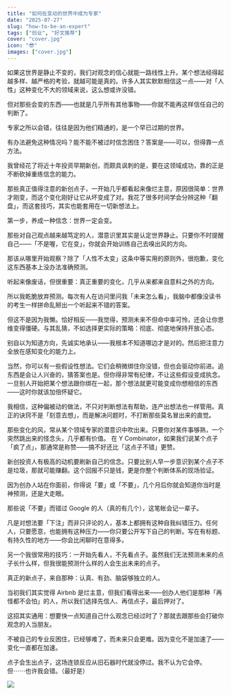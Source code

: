 ```yaml
---
title: "如何在变动的世界中成为专家"
date: "2025-07-27"
slug: "how-to-be-an-expert"
tags: ["创业", "好文推荐"]
cover: "cover.jpg"
icon: "😎"
images: ["cover.jpg"]
---
```

如果这世界是静止不变的，我们对观念的信心就能一路线性上升。某个想法经得起越多样、越严格的考验，就越可能是真的。许多人其实默默相信这一点——对「人性」这种变化不大的领域来说，这么想或许没错。



但对那些会变的东西——也就是几乎所有其他事物——你就不能再这样信任自己的判断了。



专家之所以会错，往往是因为他们精通的，是一个早已过期的世界。



有办法避免这种情况吗？能不能不被过时信念困住？答案是——可以，但得靠一点方法。



我曾经花了将近十年投资早期新创，而颇具讽刺的是，要在这领域成功，靠的正是不断砍掉重练信念的能力。



那些真正值得注意的新创点子，一开始几乎都看起来像烂主意，原因很简单：世界才刚变，而这个变化刚好让它从坏变成了对。我花了很多时间学会分辨这种「翻盘」，而这套技巧，其实也能套用在一切新想法上。



第一步，养成一种信念：世界一定会变。



那些对自己观点越来越笃定的人，潜意识里其实是认定世界静止。只要你不时提醒自己——「不是喔，它在变」，你就会开始训练自己去嗅出风的方向。



那该从哪里开始观察？除了「人性不太变」这条中等实用的原则外，很抱歉，变化这东西基本上没办法准确预测。



听起来像废话，但很重要：真正重要的变化，几乎从来都来自意料之外的方向。



所以我乾脆放弃预测。每次有人在访问里问我「未来怎么看」，我脑中都像没读书的考生一样拼命乱掰出一个听起来不错的答案。



但这不是因为我懒。恰好相反——我觉得，预测未来不但命中率可怜，还会让你思维变得僵硬。与其乱猜，不如选择更实际的策略：彻底、彻底地保持开放心态。



别自以为知道方向，先诚实地承认——我根本不知道哪边才是对的。然后把注意力全放在感知变化的能力上。



当然，你可以有一些假设性想法。它们会稍微绑住你没错，但也会驱动你前进。追东西是会让人兴奋的，猜答案也是。但你得非常有纪律，不让这些假设变成执念。
一旦别人开始把某个想法跟你绑在一起，那个想法就更可能变成你想相信的东西——这时你就该加倍怀疑它。



我相信，这种偏被动的做法，不只对判断想法有帮助，连产出想法也一样管用。真正的诀窍不是「刻意去想」，而是解决问题时，不打断那些莫名冒出来的直觉。



那些变化的风，常从某个领域专家的潜意识中吹出来。只要你对某件事够熟，一个突然跳出来的怪念头，几乎都有价值。
在 Y Combinator，如果我们说某个点子「疯了点」，那通常是称赞——搞不好还比「这点子不错」更赞。



新创投资人有极高的动机要刷新自己的信念。只要比别人早一步意识到某个点子不是垃圾，那就可能赚翻。这个回报不只是钱，更是你整个判断体系的现场验证。



因为创办人站在你面前，你得说「要」或「不要」，几个月后你就会知道你当时是神预测，还是大走眼。



那些说「不要」而错过 Google 的人（真的有几个），这笔帐会记一辈子。



凡是对想法要「下注」而非只评论的人，基本上都拥有这种自我纠错压力。任何人，只要愿意，也能拥有这种压力——你只要公开写下自己的判断。写在有标题、有持久性的地方——你会比闲聊时在意得多。



另一个我很常用的技巧：一开始先看人，不先看点子。虽然我们无法预测未来的点子长什么样，但我很能预测什么样的人会生出未来的点子。



真正的新点子，来自那种：认真、有劲、脑袋够独立的人。



当初我们其实觉得 Airbnb 是烂主意，但我们看得出来——创办人他们是那种「再怪都不会怕」的人，所以我们选择先信人、再信点子，最后押对了。



这招其实通用：想要快一点知道自己什么观念已经过时了？那就去跟那些会打破你观念的人当朋友。



不被自己的专业反困住，已经够难了，而未来只会更难。因为变化不是加速了——变化一直都在加速。



点子会生出点子，这场连锁反应从旧石器时代就没停过。我不认为它会停。
但⋯⋯也许我会错。（最好是）




![](https://prod-files-secure.s3.us-west-2.amazonaws.com/112d0858-5090-4d34-a606-b75eb8d65fd2/46476355-9cf3-4e99-9b7a-3531bc426380/1000202064.png?X-Amz-Algorithm=AWS4-HMAC-SHA256&X-Amz-Content-Sha256=UNSIGNED-PAYLOAD&X-Amz-Credential=ASIAZI2LB466UNSZJH3D%2F20250927%2Fus-west-2%2Fs3%2Faws4_request&X-Amz-Date=20250927T223010Z&X-Amz-Expires=3600&X-Amz-Security-Token=IQoJb3JpZ2luX2VjECYaCXVzLXdlc3QtMiJIMEYCIQCFa5RgBqqxxgfkGCJnCRR6a2JXINTz1EonRqRffAtj7gIhALKugjrys9UxlfdetZO%2FR2%2FniTkNCrwR7WSaxB4%2F%2FWdRKogECK7%2F%2F%2F%2F%2F%2F%2F%2F%2F%2FwEQABoMNjM3NDIzMTgzODA1IgxJ8vAw0UmX1axPilAq3ANiKAPPfBlHI1K4olzOplTv4UfQoAzT6Y5ukwICAoenpuemwKzG3WDuZX21LLcvv%2BQVNvDcxAIbDoOIjb5KQujbJbWd4lQGo%2Bvlkip4qd291QeoUFOq8aEQaIPI7Zmq7JNrZbzS4tRdIjcNI8LaHN736ucbVjSP%2FnRMkv1b2YZszbHhouGwezx2%2BHnfwPkLLd%2BoPJx6lhQa%2F%2B7m%2F7uQBsdADP5WD7gvCZ1yhkO2MART7misfx5AlgxZh3A5n2SSrq%2Bf8le9SH20TIDP4OuPNUwE%2Bp0WMztLoJhSdcOLg7U4%2BstPDVgxY7PQW%2FpPE9YwY%2F67tR6BtXuJv4VAgkqmqqqboqcRUaRwLLMUjTPEikhsf%2FRCSw5Qmd2f2pVlknQnI6rOQ%2Bw8S%2BWX7p43jWMMolaq6sJ%2B0Ze6j6pMd5pb3pz0IQrQZ86q9onwmqyWbBHJjDAsSRMExzf0dvzENZMx3kSGc%2FEZhQrzqCaXTPdYy1IIsqccTSVnscqpixgoFLH07rG3drb37MUA5dbCmZ7nLzNlUBygt1PEs28aqDrr9VEGgVKc17PM%2Bv4rBheEa1tz4bHXZU8eriKRh6yNy8Zq%2BnwFgSvIjo4mqADrBcaFtaO4xb9TG%2FJd%2FnjCziPTWzDaqeHGBjqkAUhEXGXGqxfoap3tqBK2P6CPVXPWH%2Bs4bW8hzqQvGiJtfoxi2%2B3m8RjxKf5%2Bc5pSbduEOpUai%2FNFjOboRR0KnfSTjkBdM3PJv4usZGhr6edYOy7kZ%2B1JsHA4QrSMlcm57iTTWltrSKGHWJHY4QRiVLf93WAoMgqMs2zCb3sS6uU0VBFABf6Cvmz5ncsc4bop27zjfm81UeRcqBSx7LvG5GAdLoSR&X-Amz-Signature=a54c9f03f11f99585012042a34d816359a447a6070abde3cac7728f600a450d7&X-Amz-SignedHeaders=host&x-amz-checksum-mode=ENABLED&x-id=GetObject)

